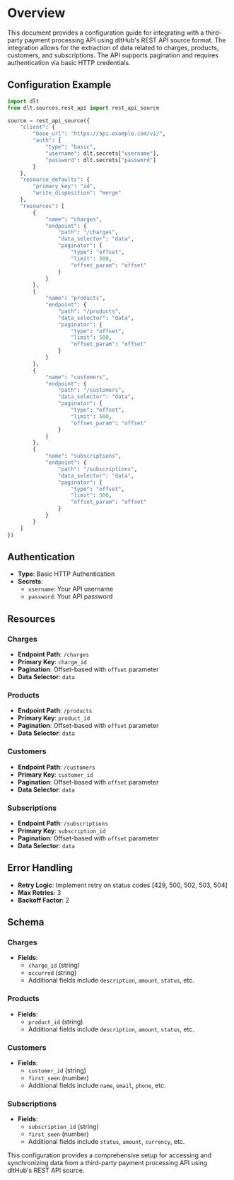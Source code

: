 # Overview

This document provides a configuration guide for integrating with a third-party payment processing API using dltHub's REST API source format. The integration allows for the extraction of data related to charges, products, customers, and subscriptions. The API supports pagination and requires authentication via basic HTTP credentials.

## Configuration Example

```python
import dlt
from dlt.sources.rest_api import rest_api_source

source = rest_api_source({
    "client": {
        "base_url": "https://api.example.com/v1/",
        "auth": {
            "type": "basic",
            "username": dlt.secrets["username"],
            "password": dlt.secrets["password"]
        }
    },
    "resource_defaults": {
        "primary_key": "id",
        "write_disposition": "merge"
    },
    "resources": [
        {
            "name": "charges",
            "endpoint": {
                "path": "/charges",
                "data_selector": "data",
                "paginator": {
                    "type": "offset",
                    "limit": 500,
                    "offset_param": "offset"
                }
            }
        },
        {
            "name": "products",
            "endpoint": {
                "path": "/products",
                "data_selector": "data",
                "paginator": {
                    "type": "offset",
                    "limit": 500,
                    "offset_param": "offset"
                }
            }
        },
        {
            "name": "customers",
            "endpoint": {
                "path": "/customers",
                "data_selector": "data",
                "paginator": {
                    "type": "offset",
                    "limit": 500,
                    "offset_param": "offset"
                }
            }
        },
        {
            "name": "subscriptions",
            "endpoint": {
                "path": "/subscriptions",
                "data_selector": "data",
                "paginator": {
                    "type": "offset",
                    "limit": 500,
                    "offset_param": "offset"
                }
            }
        }
    ]
})
```

## Authentication

- **Type**: Basic HTTP Authentication
- **Secrets**: 
  - `username`: Your API username
  - `password`: Your API password

## Resources

### Charges
- **Endpoint Path**: `/charges`
- **Primary Key**: `charge_id`
- **Pagination**: Offset-based with `offset` parameter
- **Data Selector**: `data`

### Products
- **Endpoint Path**: `/products`
- **Primary Key**: `product_id`
- **Pagination**: Offset-based with `offset` parameter
- **Data Selector**: `data`

### Customers
- **Endpoint Path**: `/customers`
- **Primary Key**: `customer_id`
- **Pagination**: Offset-based with `offset` parameter
- **Data Selector**: `data`

### Subscriptions
- **Endpoint Path**: `/subscriptions`
- **Primary Key**: `subscription_id`
- **Pagination**: Offset-based with `offset` parameter
- **Data Selector**: `data`

## Error Handling

- **Retry Logic**: Implement retry on status codes [429, 500, 502, 503, 504]
- **Max Retries**: 3
- **Backoff Factor**: 2

## Schema

### Charges
- **Fields**: 
  - `charge_id` (string)
  - `occurred` (string)
  - Additional fields include `description`, `amount`, `status`, etc.

### Products
- **Fields**: 
  - `product_id` (string)
  - Additional fields include `description`, `amount`, `status`, etc.

### Customers
- **Fields**: 
  - `customer_id` (string)
  - `first_seen` (number)
  - Additional fields include `name`, `email`, `phone`, etc.

### Subscriptions
- **Fields**: 
  - `subscription_id` (string)
  - `first_seen` (number)
  - Additional fields include `status`, `amount`, `currency`, etc.

This configuration provides a comprehensive setup for accessing and synchronizing data from a third-party payment processing API using dltHub's REST API source.